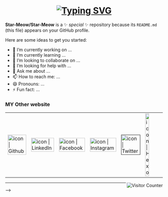  <h1 align="center">
   <a href="https://git.io/typing-svg">
      <img src="https://readme-typing-svg.herokuapp.com?font=Fira+Code&pause=1000&color=9D00F7&center=true&width=435&lines=Hey!I+am+CHUN-CHIEH.++%F0%9F%98%83;Nice+to+meet+you+traveler.+" alt="Typing SVG" />
    </a>
</h1>

**Star-Meow/Star-Meow** is a ✨ _special_ ✨ repository because its `README.md` (this file) appears on your GitHub profile.

Here are some ideas to get you started:

- 🔭 I’m currently working on ...
- 🌱 I’m currently learning ...
- 👯 I’m looking to collaborate on ...
- 🤔 I’m looking for help with ...
- 💬 Ask me about ...
- 📫 How to reach me: ...
- 😄 Pronouns: ...
- ⚡ Fun fact: ...
### MY Other website

<table>
  <tbody>
    <tr>
      <td><a href="https://github.com/Star-Meow"><img align="left" src="https://user-images.githubusercontent.com/8935531/161361217-c7dd130c-0eae-46b0-9652-42787925d8a0.gif" alt="icon | Github" width="100%" /></a></td>
      <td><a href="https://www.linkedin.com/in/twang443/"><img align="left" src="https://user-images.githubusercontent.com/8935531/161361105-247123fe-99da-4822-bd22-c659def68552.gif" alt="icon | LinkedIn" width="100%" /></a></td>
      <td><a href="https://www.facebook.com/twang443/"><img align="left" src="https://user-images.githubusercontent.com/8935531/161361100-1fe2b952-4a79-48ec-8646-58f1f4f9738c.gif" alt="icon | Facebook" width="100%"/></a></td>
      <td><a href="https://www.instagram.com/zeng_starmeow/"><img align="left" src="https://user-images.githubusercontent.com/8935531/161361084-a010cae7-5b98-4d09-a189-03862dc6e86e.gif" alt="icon | Instagram" width="100%"/></a></td>
      <td><a href=""><img align="left" src="https://user-images.githubusercontent.com/8935531/161361040-8733e89d-61cd-40c5-b5f1-b02c75896e99.gif" alt="icon | Twitter" width="100%"/></a></td>
      <td><a href="https://discord.com/users/396700511639699458/"><img align="left" src="https://media.tenor.com/5a7v-p3E5pkAAAAC/discord.gif" alt="icon | Hexo" width="50%"/></a></td>
    </tr>
  </tbody>
</table>

<img align="right" alt="Visitor Counter" src="https://komarev.com/ghpvc/?username=TingSyuanWang&style=flat-square&&label=Profile+Views&color=50A1FF">

---
-->
